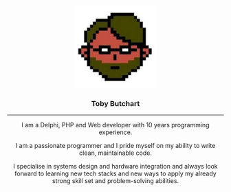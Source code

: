 <p align="center">
    <img src="img/icons/android-chrome-192x192.png" alt="Toby Butchart">
</p>
<h3 align="center">Toby Butchart</h3>
<hr>
<p align="center">I am a Delphi, PHP and Web developer with 10 years programming experience.</p>
<p align="center">I am a passionate programmer and I pride myself on my ability to write clean, maintainable code.</p>
<p align="center">I specialise in systems design and hardware integration and always look forward to learning new tech stacks and new ways to apply my already strong skill set and problem-solving abilities.</p>